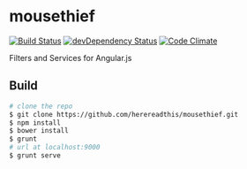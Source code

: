 mousethief
==========

[![Build Status](https://secure.travis-ci.org/herereadthis/mousethief.svg?branch=master)](http://travis-ci.org/herereadthis/mousethief)
[![devDependency Status](https://david-dm.org/herereadthis/mousethief/dev-status.svg)](https://david-dm.org/herereadthis/mousethief#info=devDependencies)
[![Code Climate](https://codeclimate.com/github/herereadthis/mousethief/badges/gpa.svg)](https://codeclimate.com/github/herereadthis/mousethief)


Filters and Services for Angular.js

## Build

```bash
# clone the repo
$ git clone https://github.com/herereadthis/mousethief.git
$ npm install
$ bower install
$ grunt
# url at localhost:9000
$ grunt serve
```
